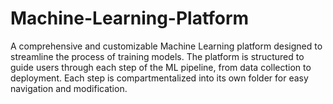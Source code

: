 # Machine-Learning-Platform
A comprehensive and customizable Machine Learning platform designed to streamline the process of training models. The platform is structured to guide users through each step of the ML pipeline, from data collection to deployment. Each step is compartmentalized into its own folder for easy navigation and modification.
